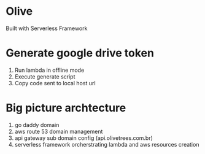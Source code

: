 # Olive

Built with Serverless Framework

# Generate google drive token

1. Run lambda in offline mode
2. Execute generate script
3. Copy code sent to local host url


# Big picture archtecture

1. go daddy domain
2. aws route 53 domain management
3. api gateway sub domain config (api.olivetrees.com.br)
4. serverless framework orcherstrating lambda and aws resources creation

